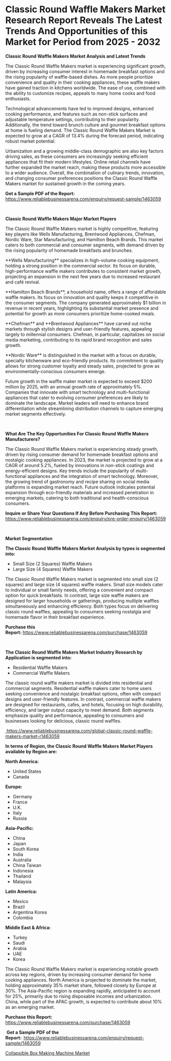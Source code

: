 <p><h1>Classic Round Waffle Makers Market Research Report Reveals The Latest Trends And Opportunities of this Market for Period from 2025 - 2032</h1></p><p><strong>Classic Round Waffle Makers Market Analysis and Latest Trends</strong></p>
<p><p>The Classic Round Waffle Makers market is experiencing significant growth, driven by increasing consumer interest in homemade breakfast options and the rising popularity of waffle-based dishes. As more people prioritize convenience and quality in their cooking appliances, these waffle makers have gained traction in kitchens worldwide. The ease of use, combined with the ability to customize recipes, appeals to many home cooks and food enthusiasts.</p><p>Technological advancements have led to improved designs, enhanced cooking performance, and features such as non-stick surfaces and adjustable temperature settings, contributing to their popularity. Additionally, the trend toward brunch culture and gourmet breakfast options at home is fueling demand. The Classic Round Waffle Makers Market is expected to grow at a CAGR of 13.4% during the forecast period, indicating robust market potential. </p><p>Urbanization and a growing middle-class demographic are also key factors driving sales, as these consumers are increasingly seeking efficient appliances that fit their modern lifestyles. Online retail channels have further expanded the market reach, making these products more accessible to a wider audience. Overall, the combination of culinary trends, innovation, and changing consumer preferences positions the Classic Round Waffle Makers market for sustained growth in the coming years.</p></p>
<p><strong>Get a Sample PDF of the Report:&nbsp;</strong> <a href="https://www.reliablebusinessarena.com/enquiry/request-sample/1463059?utm_campaign=2206&utm_medium=2&utm_source=Github&utm_content=ia&utm_term=12042025&utm_id=classic-round-waffle-makers">https://www.reliablebusinessarena.com/enquiry/request-sample/1463059</a></p>
<p>&nbsp;</p>
<p><strong>Classic Round Waffle Makers Major Market Players</strong></p>
<p><p>The Classic Round Waffle Makers market is highly competitive, featuring key players like Wells Manufacturing, Brentwood Appliances, Chefman, Nordic Ware, Star Manufacturing, and Hamilton Beach Brands. This market caters to both commercial and consumer segments, with demand driven by the rising popularity of homemade breakfasts and brunches.</p><p>**Wells Manufacturing** specializes in high-volume cooking equipment, holding a strong position in the commercial sector. Its focus on durable, high-performance waffle makers contributes to consistent market growth, projecting an expansion in the next few years due to increased restaurant and café revival.</p><p>**Hamilton Beach Brands**, a household name, offers a range of affordable waffle makers. Its focus on innovation and quality keeps it competitive in the consumer segments. The company generated approximately $1 billion in revenue in recent years, highlighting its substantial market presence and potential for growth as more consumers prioritize home-cooked meals.</p><p>**Chefman** and **Brentwood Appliances** have carved out niche markets through stylish designs and user-friendly features, appealing largely to millennial consumers. Chefman, in particular, capitalizes on social media marketing, contributing to its rapid brand recognition and sales growth.</p><p>**Nordic Ware** is distinguished in the market with a focus on durable, specialty kitchenware and eco-friendly products. Its commitment to quality allows for strong customer loyalty and steady sales, projected to grow as environmentally-conscious consumers emerge.</p><p>Future growth in the waffle maker market is expected to exceed $200 million by 2025, with an annual growth rate of approximately 5%. Companies that innovate with smart technology and multi-functional appliances that cater to evolving consumer preferences are likely to dominate the landscape. Market leaders will need to enhance brand differentiation while streamlining distribution channels to capture emerging market segments effectively.</p></p>
<p>&nbsp;</p>
<p><strong>What Are The Key Opportunities For Classic Round Waffle Makers Manufacturers?</strong></p>
<p><p>The Classic Round Waffle Makers market is experiencing steady growth, driven by rising consumer demand for homemade breakfast options and nostalgic cooking appliances. In 2023, the market is projected to grow at a CAGR of around 5.2%, fueled by innovations in non-stick coatings and energy-efficient designs. Key trends include the popularity of multi-functional appliances and the integration of smart technology. Moreover, the growing trend of gastronomy and recipe sharing on social media platforms is expanding market reach. Future outlook indicates potential expansion through eco-friendly materials and increased penetration in emerging markets, catering to both traditional and health-conscious consumers.</p></p>
<p><strong>Inquire or Share Your Questions If Any Before Purchasing This Report:</strong> <a href="https://www.reliablebusinessarena.com/enquiry/pre-order-enquiry/1463059?utm_campaign=2206&utm_medium=2&utm_source=Github&utm_content=ia&utm_term=12042025&utm_id=classic-round-waffle-makers">https://www.reliablebusinessarena.com/enquiry/pre-order-enquiry/1463059</a></p>
<p>&nbsp;</p>
<p><strong>Market Segmentation</strong></p>
<p><strong>The Classic Round Waffle Makers Market Analysis by types is segmented into:</strong></p>
<p><ul><li>Small Size (2 Squares) Waffle Makers</li><li>Large Size (4 Squares) Waffle Makers</li></ul></p>
<p><p>The Classic Round Waffle Makers market is segmented into small size (2 squares) and large size (4 squares) waffle makers. Small size models cater to individual or small family needs, offering a convenient and compact option for quick breakfasts. In contrast, large size waffle makers are designed for larger households or gatherings, producing multiple waffles simultaneously and enhancing efficiency. Both types focus on delivering classic round waffles, appealing to consumers seeking nostalgia and homemade flavor in their breakfast experience.</p></p>
<p><strong>Purchase this Report:&nbsp;</strong><a href="https://www.reliablebusinessarena.com/purchase/1463059?utm_campaign=2206&utm_medium=2&utm_source=Github&utm_content=ia&utm_term=12042025&utm_id=classic-round-waffle-makers">https://www.reliablebusinessarena.com/purchase/1463059</a></p>
<p>&nbsp;</p>
<p><strong>The Classic Round Waffle Makers Market Industry Research by Application is segmented into:</strong></p>
<p><ul><li>Residential Waffle Makers</li><li>Commercial Waffle Makers</li></ul></p>
<p><p>The classic round waffle makers market is divided into residential and commercial segments. Residential waffle makers cater to home users seeking convenience and nostalgic breakfast options, often with compact designs and user-friendly features. In contrast, commercial waffle makers are designed for restaurants, cafes, and hotels, focusing on high durability, efficiency, and larger output capacity to meet demand. Both segments emphasize quality and performance, appealing to consumers and businesses looking for delicious, classic round waffles.</p></p>
<p><a href="https://www.reliablebusinessarena.com/global-classic-round-waffle-makers-market-r1463059?utm_campaign=2206&utm_medium=2&utm_source=Github&utm_content=ia&utm_term=12042025&utm_id=classic-round-waffle-makers">&nbsp;https://www.reliablebusinessarena.com/global-classic-round-waffle-makers-market-r1463059</a></p>
<p><strong>In terms of Region, the Classic Round Waffle Makers Market Players available by Region are:</strong></p>
<p>
    <p> <strong> North America: </strong>
        <ul>
            <li>United States</li>
            <li>Canada</li>
        </ul>
        </p> 
    <p> <strong> Europe: </strong>
        <ul>
            <li>Germany</li>
            <li>France</li>
            <li>U.K.</li>
            <li>Italy</li>
            <li>Russia</li>
        </ul>
        </p> 
    <p> <strong> Asia-Pacific: </strong>
        <ul>
            <li>China</li>
            <li>Japan</li>
            <li>South Korea</li>
            <li>India</li>
            <li>Australia</li>
            <li>China Taiwan</li>
            <li>Indonesia</li>
            <li>Thailand</li>
            <li>Malaysia</li>
        </ul>
        </p> 
    <p> <strong> Latin America: </strong>
        <ul>
            <li>Mexico</li>
            <li>Brazil</li>
            <li>Argentina Korea</li>
            <li>Colombia</li>
        </ul>
        </p> 
    <p> <strong> Middle East & Africa: </strong>
        <ul>
            <li>Turkey</li>
            <li>Saudi</li>
            <li>Arabia</li>
            <li>UAE</li>
            <li>Korea</li>
        </ul>
    </p>
    </p>
<p><p>The Classic Round Waffle Makers market is experiencing notable growth across key regions, driven by increasing consumer demand for home cooking appliances. North America is projected to dominate the market, holding approximately 35% market share, followed closely by Europe at 30%. The Asia-Pacific region is expanding rapidly, anticipated to account for 25%, primarily due to rising disposable incomes and urbanization. China, while part of the APAC growth, is expected to contribute about 10% as an emerging market.</p></p>
<p><strong>Purchase this Report: </strong><a href="https://www.reliablebusinessarena.com/purchase/1463059?utm_campaign=2206&utm_medium=2&utm_source=Github&utm_content=ia&utm_term=12042025&utm_id=classic-round-waffle-makers">https://www.reliablebusinessarena.com/purchase/1463059</a></p>
<p>&nbsp;<strong>Get a Sample PDF of the Report:&nbsp;&nbsp;</strong><a href="https://www.reliablebusinessarena.com/enquiry/request-sample/1463059?utm_campaign=2206&utm_medium=2&utm_source=Github&utm_content=ia&utm_term=12042025&utm_id=classic-round-waffle-makers">https://www.reliablebusinessarena.com/enquiry/request-sample/1463059</a></p>
<p><strong></strong></p>
<p><p><a href="https://github.com/avikalitesjj/Market-Research-Report-List-1/blob/main/collapsible-box-making-machine-market.md?utm_campaign=2206&utm_medium=2&utm_source=Github&utm_content=ia&utm_term=12042025&utm_id=classic-round-waffle-makers">Collapsible Box Making Machine Market</a></p></p>